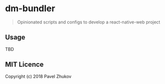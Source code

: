 # dm-bundler
> Opinionated scripts and configs to develop a react-native-web project

## Usage

TBD

## MIT Licence

Copyright (c) 2018 Pavel Zhukov
